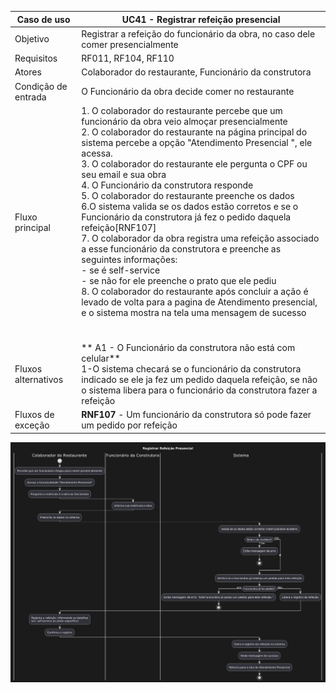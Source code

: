 | Caso de uso         | UC41 - Registrar refeição presencial                                                                                                                                                                                                                                                                                                                                                                                                                                                                                                                                                                                                                                                                                                                                                                                                                                                                                                         |
| ------------------- | ------------------------------------------------------------------------------------------------------------------------------------------------------------------------------------------------------------------------------------------------------------------------------------------------------------------------------------------------------------------------------------------------------------------------------------------------------------------------------------------------------------------------------------------------------------------------------------------------------------------------------------------------------------------------------------------------------------------------------------------------------------------------------------------------------------------------------------------------------------------------------------------------------------------------------------- |
| Objetivo            | Registrar a refeição do funcionário da obra, no caso dele comer presencialmente                                                                                                                                                                                                                                                                                                                                                                                                                                                                                                                                                                                                                                                                                                                                                                                                                                                       |
| Requisitos          | RF011, RF104, RF110                                                                                                                                                                                                                                                                                                                                                                                                                                                                                                                                                                                                                                                                                                                                                                                                                                                                                                                   |
| Atores              | Colaborador do restaurante, Funcionário da construtora                                                                                                                                                                                                                                                                                                                                                                                                                                                                                                                                                                                                                                                                                                                                                                                                                                                                                |
| Condição de entrada | O Funcionário da obra decide comer no restaurante                                                                                                                                                                                                                                                                                                                                                                                                                                                                                                                                                                                                                                                                                                                                                                                                                                                                                     |
| Fluxo principal     | 1. O colaborador do restaurante percebe que um funcionário da obra veio almoçar presencialmente <br>2. O colaborador do restaurante na página principal do sistema percebe a opção "Atendimento Presencial ", ele acessa.<br>3. O colaborador do restaurante ele pergunta o CPF ou seu email e sua obra<br>4. O Funcionário da construtora responde<br>5. O colaborador do restaurante preenche os dados<br>6.O sistema valida se os dados estão corretos e se o Funcionário da construtora já fez o pedido daquela refeição[RNF107]<br>7. O colaborador da obra registra uma refeição associado a esse funcionário da construtora e preenche as seguintes informações:<br>     - se é self-service<br>	 - se não for ele preenche o prato que ele pediu<br>8. O colaborador do restaurante após concluir a ação é levado de volta para a pagina de Atendimento presencial, e o sistema mostra na tela uma mensagem de sucesso<br>	 <br><br> |
| Fluxos alternativos | ** A1 - O Funcionário da construtora não está com celular**<br>1-O sistema checará se o funcionário da construtora indicado se ele ja fez um pedido daquela refeição, se não o sistema libera para o funcionário da construtora fazer a refeição                                                                                                                                                                                                                                                                                                                                                                                                                                                                                                                                                                                                                                                                                      |
| Fluxos de exceção   | **RNF107** - Um funcionário da construtora só pode fazer um pedido por refeição                                                                                                                                                                                                                                                                                                                                                                                                                                                                                                                                                                                                                                                                                                                                                                                                                                                       |

![Diagrama](atividade_refeicao_presencial.png)